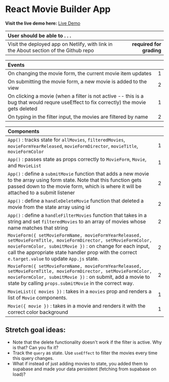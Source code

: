 # React Movie Builder App

**Visit the live demo here:** [Live Demo](https://sad-pike-d255ed.netlify.app/)

| User should be able to . . .                                                         |             |
| :----------------------------------------------------------------------------------- | ----------: |
| Visit the deployed app on Netlify, with link in the About section of the Github repo |  **required for grading** |

| Events                                                                                |             |
| :----------------------------------------------------------------------------------- | ----------: |
| On changing the movie form, the current movie item updates |        1 |
| On submitting the movie form, a new movie is added to the view  |        2 |
| On clicking a movie (when a filter is not active -- this is a bug that would requre useEffect to fix correctly) the movie gets deleted  |        1 |
| On typing in the filter input, the movies are filtered by name  |        2 |

| Components                                                                                |             |
| :----------------------------------------------------------------------------------- | ----------: |
| `App()` : tracks state for `allMovies`,  `filteredMovies`, `movieFormYearReleased`, `movieFormDirector`, `movieTitle`, `movieFormColor` |1|
| `App()` : passes state as props correctly to `MovieForm`, `Movie`, and `MovieList` |1|
| `App()` : define a `submitMovie` function that adds a new movie to the array using form state. Note that this function gets passed down to the movie form, which is where it will be attached to a submit listener |2|
| `App()` : define a `handleDeleteMovie` function that deleted a movie from the state array using id |2|
| `App()` : define a `handleFilterMovies` function that takes in a string and set `filteredMovies` to an array of movies whose name matches that string |2|
| `MovieForm({ setMovieFormName, movieFormYearReleased, setMovieFormTitle, movieFormDirector, setMovieFormColor, movieFormColor, submitMovie })` : on change for each input, call the appropriate state handler prop with the correct `e.target.value` to update `App.js` state.  |2|
| `MovieForm({ setMovieFormName, movieFormYearReleased, setMovieFormTitle, movieFormDirector, setMovieFormColor, movieFormColor, submitMovie })` : on submit, add a movie to state by calling `props.submitMovie` in the correct way.  |2|
| `MovieList({ movies })` : takes in a `movies` prop and renders a list of `Movie` components. |1|
| `Movie({ movie })` : takes in a movie and renders it with the correct color background |1|

## Stretch goal ideas:
- Note that the delete functionality doesn't work if the filter is active. Why is that? Can you fix it?
- Track the `query` as state. Use `useEffect` to filter the movies every time this query changes.
- What if instead of just adding movies to state, you added them to supabase and made your data persistent (fetching from supabase on load)?
